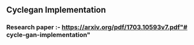 ## Cyclegan Implementation


### Research paper :- https://arxiv.org/pdf/1703.10593v7.pdf"# cycle-gan-implementation" 
